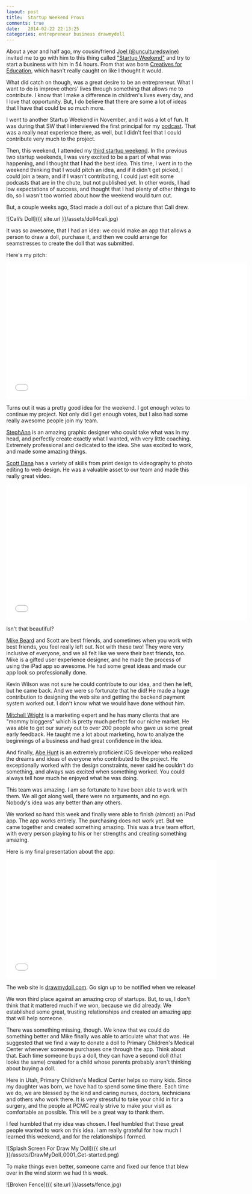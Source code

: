 ```yaml
---
layout: post
title:  Startup Weekend Provo
comments: true
date:   2014-02-22 22:13:25
categories: entrepreneur business drawmydoll
---
```


About a year and half ago, my cousin/friend [Joel (@unculturedswine)](http://twitter.com/unculturedswine) invited me to go with him to this thing called ["Startup Weekend"](http://startupweekend.org) and try to start a business with him in 54 hours. From that was born [Creatives for Education](http://creatives4edu.com), which hasn't really caught on like I thought it would. 

What did catch on though, was a great desire to be an entrepreneur. What I want to do is improve others' lives through something that allows me to contribute. I know that I make a difference in children's lives every day, and I love that opportunity. But, I do believe that there are some a lot of ideas that I have that could be so much more. 

I went to another Startup Weekend in November, and it was a lot of fun. It was during that SW that I interviewed the first principal for my [podcast]( http://transformativeprincipal.com). That was a really neat experience there, as well, but I didn't feel that I could contribute very much to the project. 

Then, this weekend, I attended my [third startup weekend](http://provo.startupweekend.org). In the previous two startup weekends, I was very excited to be a part of what was happening, and I thought that I had the best idea. This time, I went in to the weekend thinking that I would pitch an idea, and if it didn't get picked, I could join a team, and if I wasn't contributing, I could just edit some podcasts that are in the chute, but not published yet. In other words, I had low expectations of success, and thought that I had plenty of other things to do, so I wasn't too worried about how the weekend would turn out. 

But, a couple weeks ago, Staci made a doll out of a picture that Cali drew. 

![Cali’s Doll]({{ site.url }}/assets/doll4cali.jpg)

It was so awesome, that I had an idea: we could make an app that allows a person to draw a doll, purchase it, and then we could arrange for seamstresses to create the doll that was submitted. 

Here's my pitch:

<iframe width="640" height="360" src="//www.youtube.com/embed/vtDqMQTpuG8" frameborder="0" allowfullscreen></iframe>

Turns out it was a pretty good idea for the weekend. I got enough votes to continue my project. Not only did I get enough votes, but I also had some really awesome people join my team. 

[StephAnn](https://twitter.com/stephkdesign) is an amazing graphic designer who could take what was in my head, and perfectly create exactly what I wanted, with very little coaching. Extremely professional and dedicated to the idea. She was excited to work, and made some amazing things. 

[Scott Dana](https://twitter.com/scottddana) has a variety of skills from print design to videography to photo editing to web design. He was a valuable asset to our team and made this really great video. 

<iframe width="640" height="360" src="//www.youtube.com/embed/qbhCj555mzg" frameborder="0" allowfullscreen></iframe>

Isn't that beautiful? 

[Mike Beard](https://twitter.com/mjbaird99) and Scott are best friends, and sometimes when you work with best friends, you feel really left out. Not with these two! They were very inclusive of everyone, and we all felt like we were their best friends, too. Mike is a gifted user experience designer, and he made the process of using the iPad app so awesome. He had some great ideas and made our app look so professionally done. 

Kevin Wilson was not sure he could contribute to our idea, and then he left, but he came back. And we were so fortunate that he did! He made a huge contribution to designing the web site and getting the backend payment system worked out. I don't know what we would have done without him. 

[Mitchell Wright](https://twitter.com/mitchellbwright) is a marketing expert and he has many clients that are "mommy bloggers" which is pretty much perfect for our niche market. He was able to get our survey out to over 200 people who gave us some great early feedback. He taught me a lot about marketing, how to analyze the beginnings of a business and had great confidence in the idea. 

And finally, [Abe Hunt](https://twitter.com/aclarkhunt) is an extremely proficient iOS developer who realized the dreams and ideas of everyone who contributed to the project. He exceptionally worked with the design constraints, never said he couldn't do something, and always was excited when something worked. You could always tell how much he enjoyed what he was doing. 

This team was amazing. I am so fortunate to have been able to work with them. We all got along well, there were no arguments, and no ego. Nobody's idea was any better than any others. 

We worked so hard this week and finally were able to finish (almost) an iPad app. The app works entirely. The purchasing does not work yet. But we came together and created something amazing. This was a true team effort, with every person playing to his or her strengths and creating something amazing. 

Here is my final presentation about the app: 

<iframe width="560" height="315" src="//www.youtube.com/embed/FC18iUParaI" frameborder="0" allowfullscreen></iframe>

The web site is [drawmydoll.com](http://drawmydoll.com). Go sign up to be notified when we release! 

We won third place against an amazing crop of startups. But, to us, I don't think that it mattered much if we won, because we did already. We established some great, trusting relationships and created an amazing app that will help someone. 

There was something missing, though. We knew that we could do something better and Mike finally was able to articulate what that was. He suggested that we find a way to donate a doll to Primary Children's Medical Center whenever someone purchases one through the app. Think about that. Each time someone buys a doll, they can have a second doll (that looks the same) created for a child whose parents probably aren't thinking about buying a doll.

Here in Utah, Primary Children's Medical Center helps so many kids. Since my daughter was born, we have had to spend some time there. Each time we do, we are blessed by the kind and caring nurses, doctors, technicians and others who work there. It is very stressful to take your child in for a surgery, and the people at PCMC really strive to make your visit as comfortable as possible. This will be a great way to thank them. 

I feel humbled that my idea was chosen. I feel humbled that these great people wanted to work on this idea. I am really grateful for how much I learned this weekend, and for the relationships I formed. 

![Splash Screen For Draw My Doll]({{ site.url }}/assets/DrawMyDoll_0001_Get-started.png)

To make things even better, someone came and fixed our fence that blew over in the wind storm we had this week.

![Broken Fence]({{ site.url }}/assets/fence.jpg)
